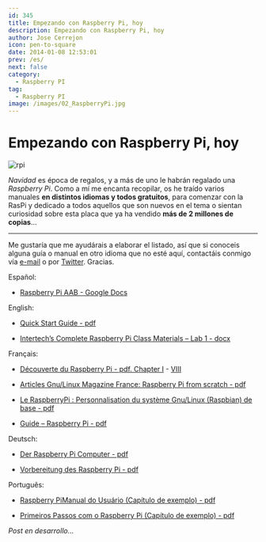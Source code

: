 ```yaml
---
id: 345
title: Empezando con Raspberry Pi, hoy
description: Empezando con Raspberry Pi, hoy
author: Jose Cerrejon
icon: pen-to-square
date: 2014-01-08 12:53:01
prev: /es/
next: false
category:
  - Raspberry PI
tag:
  - Raspberry PI
image: /images/02_RaspberryPi.jpg
---
```


# Empezando con Raspberry Pi, hoy

![rpi](/images/02_RaspberryPi.jpg)

*Navidad* es época de regalos, y a más de uno le habrán regalado una *Raspberry Pi*. Como a mí me encanta recopilar, os he traído varios manuales **en distintos idiomas y todos gratuitos**, para comenzar con la RasPi y dedicado a todos aquellos que son nuevos en el tema o sientan curiosidad sobre esta placa que ya ha vendido **más de 2 millones de copias**…

- - -
Me gustaría que me ayudárais a elaborar el listado, así que si conoceis alguna guía o manual en otro idioma que no esté aquí, contactáis conmigo vía [e-mail](mailto:ulysess@gmail.com) o por [Twitter](http://twitter.com/ulysess10). Gracias.

Español:

* [Raspberry Pi AAB - Google Docs](https://docs.google.com/file/d/0B0xutHWtzX57RmVZOEIwcjlOaWc/edit?pli=1)

English:

* [Quick Start Guide - pdf](http://www.raspberrypi.org/wp-content/uploads/2012/04/quick-start-guide-v2_1.pdf)

* [Intertech’s Complete Raspberry Pi Class Materials – Lab 1 - docx](http://www.intertech.com/downloads/CompleteRaspberryPi/CRPi-ch01-Setup.docx)

Français:

* [Découverte du Raspberry Pi - pdf. Chapter I](http://www.pearson.fr/resources/titles/27440100230510/extras/2579_chap01.pdf) - [VIII](http://www.pearson.fr/resources/titles/27440100230510/extras/2579_chap08.pdf)

* [Articles Gnu/Linux Magazine France: Raspberry Pi from scratch - pdf](http://www.blaess.fr/christophe/articles/files-glmf/)

* [Le RaspberryPi : Personnalisation du système Gnu/Linux (Raspbian) de base - pdf](http://www.mon-club-elec.fr/mes_downloads/doc_raspberrypi/rasperrypi_personnalisation_du_systeme_de_base.pdf)

* [Guide – Raspberry Pi - pdf](http://tge.cmaisonneuve.qc.ca/barbaud/Références%20techniques/Raspberry%20Pi/Raspi.pdf)

Deutsch:

* [Der Raspberry Pi Computer - pdf](http://bikertravel.dyndns.info/bike/raspberrypi/raspberry_de.pdf)

* [Vorbereitung des Raspberry Pi - pdf](http://a-thinnes.de/wlanthermometer/Debian_Paket/0.1.0-3/usr/share/doc/WLANThermo/Anleitung/Anleitung_fuer_den_Aufbau_eines_WLAN-Thermometer_Rel_0_1_0-3.pdf)

Português:

* [Raspberry PiManual do Usuário (Capítulo de exemplo) - pdf](https://novatec.com.br/livros/raspberry-pi-manual/capitulo9788575223512.pdf)

* [Primeiros Passos com o Raspberry Pi (Capítulo de exemplo) - pdf](https://www.novatec.com.br/livros/raspberrypi/capitulo9788575223451.pdf)

*Post en desarrollo…*